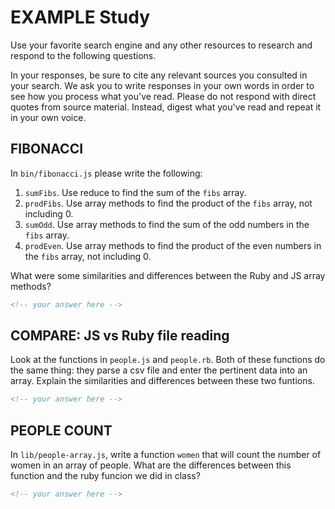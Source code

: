 # EXAMPLE Study

Use your favorite search engine and any other resources to research and
respond to the following questions.

In your responses, be sure to cite any relevant sources you consulted in your
search. We ask you to write responses in your own words in order to see how you
process what you've read. Please do not respond with direct quotes from source
material. Instead, digest what you've read and repeat it in your own voice.


## FIBONACCI

In `bin/fibonacci.js` please write the following:
1. `sumFibs`. Use reduce to find the sum of the `fibs` array.
2. `prodFibs`. Use array methods to find the product of the `fibs` array,
    not including 0.
3. `sumOdd`. Use array methods to find the sum of the odd numbers in the
    `fibs` array.
4. `prodEven`. Use array methods to find the product of the even numbers in the
    `fibs` array, not including 0.


What were some similarities and differences between the Ruby and JS array methods?

```md
<!-- your answer here -->
```

## COMPARE: JS vs Ruby file reading

Look at the functions in `people.js` and `people.rb`. Both of these functions do
the same thing: they parse a csv file and enter the pertinent data into an array.
Explain the similarities and differences between these two funtions.

```md
<!-- your answer here -->
```

## PEOPLE COUNT

In `lib/people-array.js`, write a function `women` that will count the number of
women in an array of people.
What are the differences between this function and the ruby funcion we did
in class?

```md
<!-- your answer here -->
```
